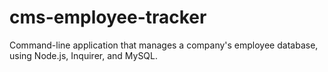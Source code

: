 # cms-employee-tracker
Command-line application that manages a company's employee database, using Node.js, Inquirer, and MySQL.

